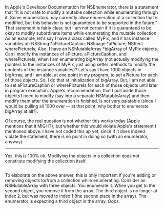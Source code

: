   In Apple's Developer Documentation for NSEnumerator, there is a statement that "It is not safe to modify a mutable collection while enumerating through it. Some enumerators may currently allow enumeration of a collection that is modified, but this behavior is not guaranteed to be supported in the future."
  That statement is fairly clear, but I am not certain if it is guaranteed to be okay to modify subordinate items while enumerating the mutable collection.
  As an example, let's say I have a class called MyPix, and it has instance variables of:
    NSString *aPictureCaption;
    NSImage *aPicture;
    NSRect wherePictureIs;
  Also, I have an NSMutableArray *bigArray of MyPix objects.  Can I modify the instances of aPicture, aPictureCaption, and wherePictureIs, when I am enumerating bigArray (not actually modifying the pointers to the instances of MyPix, just using setter methods to modify the contents of the instance variables)?
  Let's say I have 1000 objects in bigArray, and I am able, at one point in my program, to set aPicture for each of those objects.  So, I do that at initialization of bigArray.  But, I am not able to set aPictureCaption or wherePictureIs for each of those objects until later in program execution.  Apple's recommendation, that I pull aside those objects I need to modify (say into a separate NSMutableArray) and then modify them after the enumeration is finished, is not very palatable (since I would be pulling all 1000 over -- at that point, why bother to enumerate bigArray at all?).

  Of course, the real question is not whether this works today (Apple mentions that it MIGHT), but whether this would violate Apple's statement I mentioned above.  I have not coded this up yet, since if it does indeed violate the statement, there is no point in doing so (with an enumerator, anyway).

----
Yes, this is 100% ok. Modifying the objects in a collection does not constitute modifying the collection itself.

----

To elaborate on the above answer, this is only important if you're adding or removing objects to/from a collection while enumerating. Consider an NSMutableArray with three objects. You enumerate it. When you get to the second object, you remove it from the array. The third object is no longer at index 2, but was moved to index 1 (the second place in the array). The enumerator is expecting a third object in the array. *Oops.*
